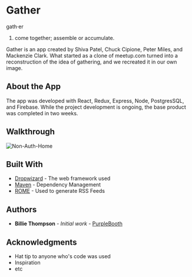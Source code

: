 # Gather

gath·er
1. come together; assemble or accumulate.

Gather is an app created by Shiva Patel, Chuck Cipione, Peter Miles, and Mackenzie Clark. What started as a clone of meetup.com turned into a reconstruction of the idea of gathering, and we recreated it in our own image. 



## About the App 

The app was developed with React, Redux, Express, Node, PostgresSQL, and Firebase. While the project development is ongoing, the base product was completed in two weeks. 

## Walkthrough

![Non-Auth-Home](http://raw.github.com/MeetupClone/Gather/screenshot-branch-dont-ask-me-about-it/public/screenshots/gather-account-notifications.PNG)

## Built With

* [Dropwizard](http://www.dropwizard.io/1.0.2/docs/) - The web framework used
* [Maven](https://maven.apache.org/) - Dependency Management
* [ROME](https://rometools.github.io/rome/) - Used to generate RSS Feeds


## Authors

* **Billie Thompson** - *Initial work* - [PurpleBooth](https://github.com/PurpleBooth)



## Acknowledgments

* Hat tip to anyone who's code was used
* Inspiration
* etc

